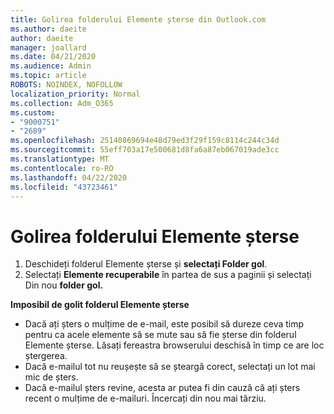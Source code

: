 ```yaml
---
title: Golirea folderului Elemente șterse din Outlook.com
ms.author: daeite
author: daeite
manager: joallard
ms.date: 04/21/2020
ms.audience: Admin
ms.topic: article
ROBOTS: NOINDEX, NOFOLLOW
localization_priority: Normal
ms.collection: Adm_O365
ms.custom:
- "9000751"
- "2689"
ms.openlocfilehash: 25140869694e48d79ed3f29f159c8114c244c34d
ms.sourcegitcommit: 55eff703a17e500681d8fa6a87eb067019ade3cc
ms.translationtype: MT
ms.contentlocale: ro-RO
ms.lasthandoff: 04/22/2020
ms.locfileid: "43723461"
---
```

# <a name="empty-the-deleted-items-folder"></a>Golirea folderului Elemente șterse

1. Deschideți folderul Elemente șterse și **selectați Folder gol**.
2. Selectați **Elemente recuperabile** în partea de sus a paginii și selectați Din nou **folder gol.**

**Imposibil de golit folderul Elemente șterse**

- Dacă ați șters o mulțime de e-mail, este posibil să dureze ceva timp pentru ca acele elemente să se mute sau să fie șterse din folderul Elemente șterse. Lăsați fereastra browserului deschisă în timp ce are loc ștergerea.
- Dacă e-mailul tot nu reușește să se șteargă corect, selectați un lot mai mic de șters.
- Dacă e-mailul șters revine, acesta ar putea fi din cauză că ați șters recent o mulțime de e-mailuri. Încercați din nou mai târziu.